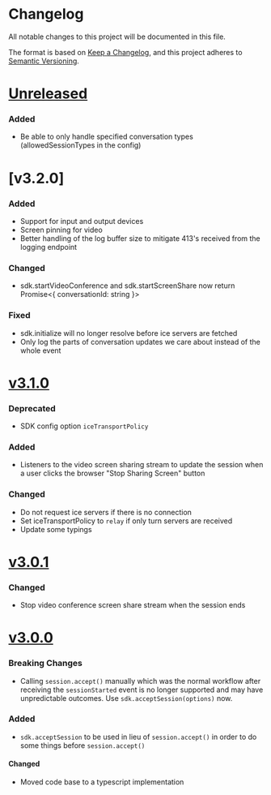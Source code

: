 # Changelog
All notable changes to this project will be documented in this file.

The format is based on [Keep a Changelog](https://keepachangelog.com/en/1.0.0/),
and this project adheres to [Semantic Versioning](https://semver.org/spec/v2.0.0.html).


# [Unreleased]
### Added
* Be able to only handle specified conversation types (allowedSessionTypes in the config)

# [v3.2.0]
### Added
* Support for input and output devices
* Screen pinning for video
* Better handling of the log buffer size to mitigate 413's received from the logging endpoint

### Changed
* sdk.startVideoConference and sdk.startScreenShare now return Promise<{ conversationId: string }>

### Fixed
* sdk.initialize will no longer resolve before ice servers are fetched
* Only log the parts of conversation updates we care about instead of the whole event

# [v3.1.0]

### Deprecated
* SDK config option `iceTransportPolicy`

### Added
* Listeners to the video screen sharing stream to update the session when a user clicks the browser "Stop Sharing Screen" button

### Changed
* Do not request ice servers if there is no connection
* Set iceTransportPolicy to `relay` if only turn servers are received
* Update some typings

# [v3.0.1]

### Changed
* Stop video conference screen share stream when the session ends

# [v3.0.0]

### Breaking Changes
* Calling `session.accept()` manually which was the normal workflow after receiving the `sessionStarted` event is no longer supported and may have unpredictable outcomes. Use `sdk.acceptSession(options)` now.

### Added
* `sdk.acceptSession` to be used in lieu of `session.accept()` in order to do some things before `session.accept()`

#### Changed
* Moved code base to a typescript implementation


[Unreleased]: https://github.com/MyPureCloud/purecloud-webrtc-sdk/compare/v3.1.0...HEAD
[v3.1.0]: https://github.com/MyPureCloud/purecloud-webrtc-sdk/compare/v3.0.1...v3.1.0
[v3.0.1]: https://github.com/MyPureCloud/purecloud-webrtc-sdk/compare/v3.0.0...v3.0.1
[v3.0.0]: https://github.com/MyPureCloud/purecloud-webrtc-sdk/compare/v2.1.0...v3.0.0
